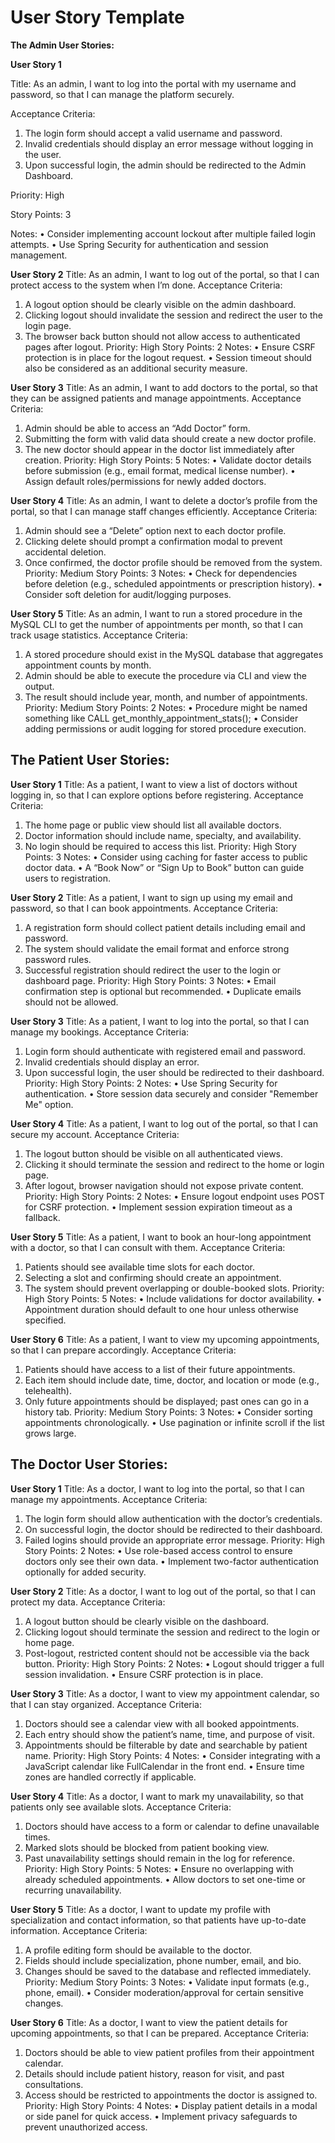 # User Story Template

**The Admin User Stories:**

**User Story 1**

Title:
As an admin, I want to log into the portal with my username and password, so that I can manage the platform securely.

Acceptance Criteria:
1.	The login form should accept a valid username and password.
2.	Invalid credentials should display an error message without logging in the user.
3.	Upon successful login, the admin should be redirected to the Admin Dashboard.

Priority: High

Story Points: 3

Notes:
•	Consider implementing account lockout after multiple failed login attempts.
•	Use Spring Security for authentication and session management.

**User Story 2**
Title:
As an admin, I want to log out of the portal, so that I can protect access to the system when I’m done.
Acceptance Criteria:
1.	A logout option should be clearly visible on the admin dashboard.
2.	Clicking logout should invalidate the session and redirect the user to the login page.
3.	The browser back button should not allow access to authenticated pages after logout.
Priority: High
Story Points: 2
Notes:
•	Ensure CSRF protection is in place for the logout request.
•	Session timeout should also be considered as an additional security measure.

**User Story 3**
Title:
As an admin, I want to add doctors to the portal, so that they can be assigned patients and manage appointments.
Acceptance Criteria:
1.	Admin should be able to access an “Add Doctor” form.
2.	Submitting the form with valid data should create a new doctor profile.
3.	The new doctor should appear in the doctor list immediately after creation.
Priority: High
Story Points: 5
Notes:
•	Validate doctor details before submission (e.g., email format, medical license number).
•	Assign default roles/permissions for newly added doctors.

**User Story 4**
Title:
As an admin, I want to delete a doctor’s profile from the portal, so that I can manage staff changes efficiently.
Acceptance Criteria:
1.	Admin should see a “Delete” option next to each doctor profile.
2.	Clicking delete should prompt a confirmation modal to prevent accidental deletion.
3.	Once confirmed, the doctor profile should be removed from the system.
Priority: Medium
Story Points: 3
Notes:
•	Check for dependencies before deletion (e.g., scheduled appointments or prescription history).
•	Consider soft deletion for audit/logging purposes.

**User Story 5**
Title:
As an admin, I want to run a stored procedure in the MySQL CLI to get the number of appointments per month, so that I can track usage statistics.
Acceptance Criteria:
1.	A stored procedure should exist in the MySQL database that aggregates appointment counts by month.
2.	Admin should be able to execute the procedure via CLI and view the output.
3.	The result should include year, month, and number of appointments.
Priority: Medium
Story Points: 2
Notes:
•	Procedure might be named something like CALL get_monthly_appointment_stats();
•	Consider adding permissions or audit logging for stored procedure execution.

## The Patient User Stories:

**User Story 1**
Title:
As a patient, I want to view a list of doctors without logging in, so that I can explore options before registering.
Acceptance Criteria:
1.	The home page or public view should list all available doctors.
2.	Doctor information should include name, specialty, and availability.
3.	No login should be required to access this list.
Priority: High
Story Points: 3
Notes:
•	Consider using caching for faster access to public doctor data.
•	A “Book Now” or “Sign Up to Book” button can guide users to registration.

**User Story 2**
Title:
As a patient, I want to sign up using my email and password, so that I can book appointments.
Acceptance Criteria:
1.	A registration form should collect patient details including email and password.
2.	The system should validate the email format and enforce strong password rules.
3.	Successful registration should redirect the user to the login or dashboard page.
Priority: High
Story Points: 3
Notes:
•	Email confirmation step is optional but recommended.
•	Duplicate emails should not be allowed.

**User Story 3**
Title:
As a patient, I want to log into the portal, so that I can manage my bookings.
Acceptance Criteria:
1.	Login form should authenticate with registered email and password.
2.	Invalid credentials should display an error.
3.	Upon successful login, the user should be redirected to their dashboard.
Priority: High
Story Points: 2
Notes:
•	Use Spring Security for authentication.
•	Store session data securely and consider "Remember Me" option.

**User Story 4**
Title:
As a patient, I want to log out of the portal, so that I can secure my account.
Acceptance Criteria:
1.	The logout button should be visible on all authenticated views.
2.	Clicking it should terminate the session and redirect to the home or login page.
3.	After logout, browser navigation should not expose private content.
Priority: High
Story Points: 2
Notes:
•	Ensure logout endpoint uses POST for CSRF protection.
•	Implement session expiration timeout as a fallback.

**User Story 5**
Title:
As a patient, I want to book an hour-long appointment with a doctor, so that I can consult with them.
Acceptance Criteria:
1.	Patients should see available time slots for each doctor.
2.	Selecting a slot and confirming should create an appointment.
3.	The system should prevent overlapping or double-booked slots.
Priority: High
Story Points: 5
Notes:
•	Include validations for doctor availability.
•	Appointment duration should default to one hour unless otherwise specified.

**User Story 6**
Title:
As a patient, I want to view my upcoming appointments, so that I can prepare accordingly.
Acceptance Criteria:
1.	Patients should have access to a list of their future appointments.
2.	Each item should include date, time, doctor, and location or mode (e.g., telehealth).
3.	Only future appointments should be displayed; past ones can go in a history tab.
Priority: Medium
Story Points: 3
Notes:
•	Consider sorting appointments chronologically.
•	Use pagination or infinite scroll if the list grows large.

## The Doctor User Stories:

**User Story 1**
Title:
As a doctor, I want to log into the portal, so that I can manage my appointments.
Acceptance Criteria:
1.	The login form should allow authentication with the doctor’s credentials.
2.	On successful login, the doctor should be redirected to their dashboard.
3.	Failed logins should provide an appropriate error message.
Priority: High
Story Points: 2
Notes:
•	Use role-based access control to ensure doctors only see their own data.
•	Implement two-factor authentication optionally for added security.

**User Story 2**
Title:
As a doctor, I want to log out of the portal, so that I can protect my data.
Acceptance Criteria:
1.	A logout button should be clearly visible on the dashboard.
2.	Clicking logout should terminate the session and redirect to the login or home page.
3.	Post-logout, restricted content should not be accessible via the back button.
Priority: High
Story Points: 2
Notes:
•	Logout should trigger a full session invalidation.
•	Ensure CSRF protection is in place.

**User Story 3**
Title:
As a doctor, I want to view my appointment calendar, so that I can stay organized.
Acceptance Criteria:
1.	Doctors should see a calendar view with all booked appointments.
2.	Each entry should show the patient’s name, time, and purpose of visit.
3.	Appointments should be filterable by date and searchable by patient name.
Priority: High
Story Points: 4
Notes:
•	Consider integrating with a JavaScript calendar like FullCalendar in the front end.
•	Ensure time zones are handled correctly if applicable.

**User Story 4**
Title:
As a doctor, I want to mark my unavailability, so that patients only see available slots.
Acceptance Criteria:
1.	Doctors should have access to a form or calendar to define unavailable times.
2.	Marked slots should be blocked from patient booking view.
3.	Past unavailability settings should remain in the log for reference.
Priority: High
Story Points: 5
Notes:
•	Ensure no overlapping with already scheduled appointments.
•	Allow doctors to set one-time or recurring unavailability.

**User Story 5**
Title:
As a doctor, I want to update my profile with specialization and contact information, so that patients have up-to-date information.
Acceptance Criteria:
1.	A profile editing form should be available to the doctor.
2.	Fields should include specialization, phone number, email, and bio.
3.	Changes should be saved to the database and reflected immediately.
Priority: Medium
Story Points: 3
Notes:
•	Validate input formats (e.g., phone, email).
•	Consider moderation/approval for certain sensitive changes.

**User Story 6**
Title:
As a doctor, I want to view the patient details for upcoming appointments, so that I can be prepared.
Acceptance Criteria:
1.	Doctors should be able to view patient profiles from their appointment calendar.
2.	Details should include patient history, reason for visit, and past consultations.
3.	Access should be restricted to appointments the doctor is assigned to.
Priority: High
Story Points: 4
Notes:
•	Display patient details in a modal or side panel for quick access.
•	Implement privacy safeguards to prevent unauthorized access.




